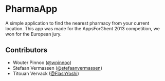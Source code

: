 PharmaApp
=========
A simple application to find the nearest pharmacy from your current location. 
This app was made for the AppsForGhent 2013 competition, we won for the European jury.

## Contributors
* Wouter Pinnoo ([@wpinnoo](https://github.com/wpinnoo))
* Stefaan Vermassen ([@stefaanvermassen](https://github.com/stefaanvermassen))
* Titouan Vervack ([@FlashYoshi](https://github.com/FlashYoshi))
